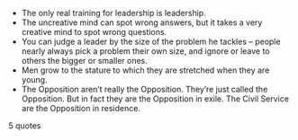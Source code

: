  - The only real training for leadership is leadership.
 - The uncreative mind can spot wrong answers, but it takes a very creative mind to spot wrong questions.
 - You can judge a leader by the size of the problem he tackles – people nearly always pick a problem their own size, and ignore or leave to others the bigger or smaller ones.
 - Men grow to the stature to which they are stretched when they are young.
 - The Opposition aren’t really the Opposition. They’re just called the Opposition. But in fact they are the Opposition in exile. The Civil Service are the Opposition in residence.

5 quotes